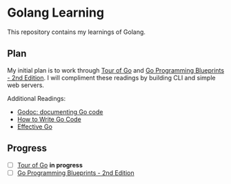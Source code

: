 # Golang Learning

This repository contains my learnings of Golang.

## Plan

My initial plan is to work through [Tour of Go] and [Go Programming Blueprints - 2nd Edition]. I will compliment these readings by building CLI and simple web servers.

Additional Readings:

- [Godoc: documenting Go code]
- [How to Write Go Code]
- [Effective Go]

## Progress

- [ ] [Tour of Go] **in progress**
- [ ] [Go Programming Blueprints - 2nd Edition]

[//]: # (References)

[Tour of Go]: https://tour.golang.org/
[Go Programming Blueprints - 2nd Edition]: https://www.packtpub.com/application-development/go-programming-blueprints-second-edition
[How to Write Go Code]: https://golang.org/doc/code.html
[Effective Go]: https://golang.org/doc/effective_go.html
[Godoc: documenting Go code]: https://blog.golang.org/godoc-documenting-go-code